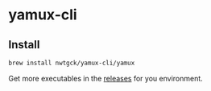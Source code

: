 # yamux-cli

## Install

```bash
brew install nwtgck/yamux-cli/yamux
```

Get more executables in the [releases](https://github.com/nwtgck/yamux-cli/releases) for you environment.
